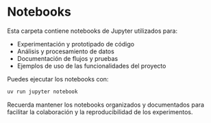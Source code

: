 # Notebooks

Esta carpeta contiene notebooks de Jupyter utilizados para:

- Experimentación y prototipado de código
- Análisis y procesamiento de datos
- Documentación de flujos y pruebas
- Ejemplos de uso de las funcionalidades del proyecto

Puedes ejecutar los notebooks con:

```bash
uv run jupyter notebook
```

Recuerda mantener los notebooks organizados y documentados para facilitar la colaboración y la reproducibilidad de los experimentos.
